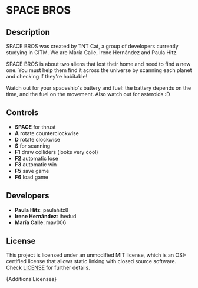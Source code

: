 # SPACE BROS

## Description

SPACE BROS was created by TNT Cat, a group of developers currently studying in CITM. We are María Calle, Irene Hernández and Paula Hitz. 

SPACE BROS is about two aliens that lost their home and need to find a new one. You must help them find it across the universe by scanning each planet and checking if they're habitable!

Watch out for your spaceship's battery and fuel: the battery depends on the time, and the fuel on the movement. Also watch out for asteroids :D

## Controls

 - **SPACE** for thrust
 - **A** rotate counterclockwise
 - **D** rotate clockwise
 - **S** for scanning
 - **F1** draw colliders (looks very cool)
 - **F2** automatic lose
 - **F3** automatic win
 - **F5** save game
 - **F6** load game

## Developers

 - **Paula Hitz**: paulahitz8
 - **Irene Hernández**: ihedud
 - **María Calle**: mav006

## License

This project is licensed under an unmodified MIT license, which is an OSI-certified license that allows static linking with closed source software. Check [LICENSE](LICENSE) for further details.

{AdditionalLicenses}
